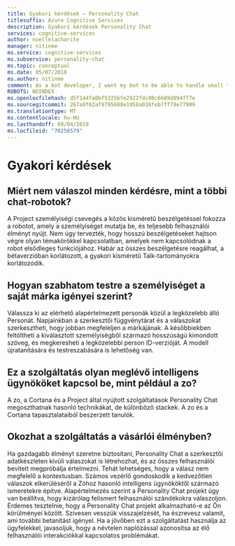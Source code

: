 ```yaml
---
title: Gyakori kérdések – Personality Chat
titlesuffix: Azure Cognitive Services
description: Gyakori kérdések Personality Chat
services: cognitive-services
author: noellelacharite
manager: nitinme
ms.service: cognitive-services
ms.subservice: personality-chat
ms.topic: conceptual
ms.date: 05/07/2018
ms.author: nitinme
comment: As a bot developer, I want my bot to be able to handle small talk in a consistent tone so that my bot appears more complete and conversational.
ROBOTS: NOINDEX
ms.openlocfilehash: d5f144fa0bf5325bfe2922fdc00c6689d894ff7e
ms.sourcegitcommit: 267a9f62af9795698e1958a038feb7ff79e77909
ms.translationtype: MT
ms.contentlocale: hu-HU
ms.lasthandoff: 09/04/2019
ms.locfileid: "70258579"
---
```

# <a name="frequently-asked-questions"></a>Gyakori kérdések

## <a name="why-doesnt-this-answer-every-question-i-ask-it-like-other-chat-bots"></a>Miért nem válaszol minden kérdésre, mint a többi chat-robotok?

A Project személyiségi csevegés a közös kisméretű beszélgetéssel fokozza a robotot, amely a személyiséget mutatja be, és teljesebb felhasználói élményt nyújt. Nem úgy tervezték, hogy hosszú beszélgetéseket hajtson végre olyan témakörökkel kapcsolatban, amelyek nem kapcsolódnak a robot elsődleges funkciójához. Habár az összes beszélgetésre reagálhat, a bétaverzióban korlátozott, a gyakori kisméretű Talk-tartományokra korlátozódik.

## <a name="how-can-i-customize-the-personality-to-suit-my-brand"></a>Hogyan szabhatom testre a személyiséget a saját márka igényei szerint?

Válassza ki az elérhető alapértelmezett personák közül a legközelebb álló Personát. Napjainkban a szerkesztői függvénytárat és a válaszokat szerkesztheti, hogy jobban megfeleljen a márkájának. A későbbiekben feltöltheti a kiválasztott személyiségből származó hosszúságú kimondott szöveg, és megkeresheti a legközelebbi person ID-verzióját. A modell újratanítására és testreszabására is lehetőség van.

## <a name="is-this-service-powering-existing-intelligent-agents-such-aszo"></a>Ez a szolgáltatás olyan meglévő intelligens ügynököket kapcsol be, mint például a zo?

A zo, a Cortana és a Project által nyújtott szolgáltatások Personality Chat megoszthatnak hasonló technikákat, de különböző stackek. A zo és a Cortana tapasztalataiból beszerzett tanulók.

## <a name="can-this-service-lead-to-bad-customer-experiences"></a>Okozhat a szolgáltatás a vásárlói élményben?

Ha gazdagabb élményt szeretne biztosítani, Personality Chat a szerkesztői adatkészleten kívüli válaszokat is létrehozhat, és az összes felhasználói bevitelt megpróbálja értelmezni. Tehát lehetséges, hogy a válasz nem megfelelő a kontextusban. Számos vezérlő gondoskodik a kedvezőtlen válaszok elkerüléséről a Zóhoz hasonló intelligens ügynököktől származó ismeretekre építve. Alapértelmezés szerint a Personality Chat projekt úgy van beállítva, hogy kizárólag felismert felhasználói szándékokra válaszoljon. Érdemes tesztelnie, hogy a Personality Chat projekt alkalmazható-e az Ön körülményei között. Szívesen vesszük visszajelzését, ha észrevesz valamit, ami további betanítást igényel. Ha a jövőben ezt a szolgáltatást használja az ügyfelekkel, javasoljuk, hogy a névtelen naplózással azonosítsa az élő felhasználói interakciókkal kapcsolatos problémákat.
